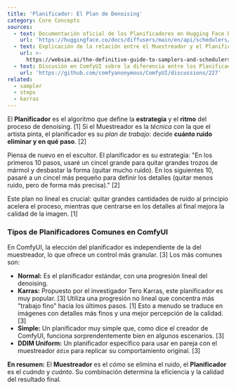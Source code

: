 ```yaml
---
title: 'Planificador: El Plan de Denoising'
category: Core Concepts
sources:
  - text: Documentación oficial de los Planificadores en Hugging Face Diffusers
    url: 'https://huggingface.co/docs/diffusers/main/en/api/schedulers/overview'
  - text: Explicación de la relación entre el Muestreador y el Planificador
    url: >-
      https://websim.ai/the-definitive-guide-to-samplers-and-schedulers-in-diffusion-models/
  - text: Discusión en ComfyUI sobre la diferencia entre los Planificadores
    url: 'https://github.com/comfyanonymous/ComfyUI/discussions/227'
related:
  - sampler
  - steps
  - karras
---
```


El **Planificador** es el algoritmo que define la **estrategia** y el **ritmo** del proceso de denoising. [1] Si el Muestreador es la *técnica* con la que el artista pinta, el planificador es su *plan de trabajo*: decide **cuánto ruido eliminar y en qué paso**. [2]

Piensa de nuevo en el escultor. El planificador es su estrategia: "En los primeros 10 pasos, usaré un cincel grande para quitar grandes trozos de mármol y desbastar la forma (quitar mucho ruido). En los siguientes 10, pasaré a un cincel más pequeño para definir los detalles (quitar menos ruido, pero de forma más precisa)." [2]

Este plan no lineal es crucial: quitar grandes cantidades de ruido al principio acelera el proceso, mientras que centrarse en los detalles al final mejora la calidad de la imagen. [1]

### Tipos de Planificadores Comunes en ComfyUI

En ComfyUI, la elección del planificador es independiente de la del muestreador, lo que ofrece un control más granular. [3] Los más comunes son:

- **Normal:** Es el planificador estándar, con una progresión lineal del denoising.
- **Karras:** Propuesto por el investigador Tero Karras, este planificador es muy popular. [3] Utiliza una progresión no lineal que concentra más "trabajo fino" hacia los últimos pasos. [1] Esto a menudo se traduce en imágenes con detalles más finos y una mejor percepción de la calidad. [3]
- **Simple:** Un planificador muy simple que, como dice el creador de ComfyUI, funciona sorprendentemente bien en algunos escenarios. [3]
- **DDIM Uniform:** Un planificador específico para usar en pareja con el muestreador `ddim` para replicar su comportamiento original. [3]

**En resumen:** El **Muestreador** es el *cómo* se elimina el ruido, el **Planificador** es el *cuándo* y *cuánto*. Su combinación determina la eficiencia y la calidad del resultado final.
